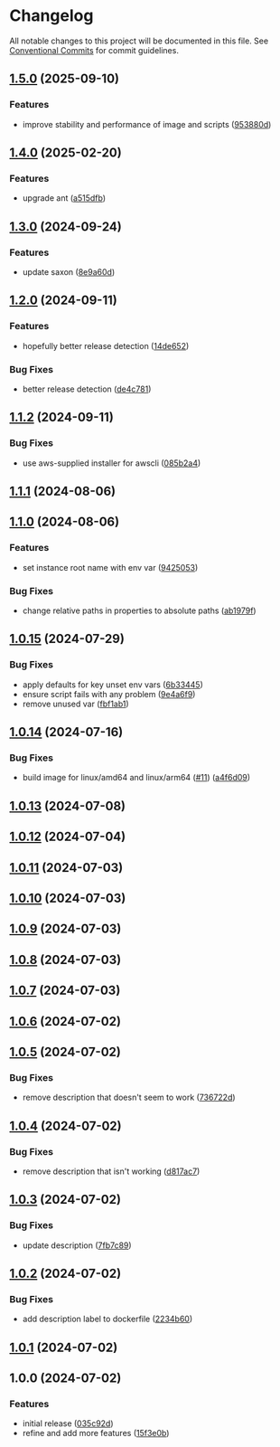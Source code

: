 # Changelog

All notable changes to this project will be documented in this file. See
[Conventional Commits](https://conventionalcommits.org) for commit guidelines.

## [1.5.0](https://github.com/cambridge-collection/xslt-transformation-engine/compare/v1.4.0...v1.5.0) (2025-09-10)


### Features

* improve stability and performance of image and scripts ([953880d](https://github.com/cambridge-collection/xslt-transformation-engine/commit/953880da903f5d753385f7cb7c42c49e89993807))

## [1.4.0](https://github.com/cambridge-collection/xslt-transformation-engine/compare/v1.3.0...v1.4.0) (2025-02-20)


### Features

* upgrade ant ([a515dfb](https://github.com/cambridge-collection/xslt-transformation-engine/commit/a515dfbe541eaa76445941eff75946353d935b84))

## [1.3.0](https://github.com/cambridge-collection/xslt-transformation-engine/compare/v1.2.0...v1.3.0) (2024-09-24)


### Features

* update saxon ([8e9a60d](https://github.com/cambridge-collection/xslt-transformation-engine/commit/8e9a60dd5e058fdfd07c673b9fcf622fa9b1fbe2))

## [1.2.0](https://github.com/cambridge-collection/xslt-transformation-engine/compare/v1.1.2...v1.2.0) (2024-09-11)


### Features

* hopefully better release detection ([14de652](https://github.com/cambridge-collection/xslt-transformation-engine/commit/14de652a8e912942249d135fdc4797c01250b88d))


### Bug Fixes

* better release detection ([de4c781](https://github.com/cambridge-collection/xslt-transformation-engine/commit/de4c781f7b6f9ed22da98d0723bc9242b39e7c67))

## [1.1.2](https://github.com/cambridge-collection/xslt-transformation-engine/compare/v1.1.1...v1.1.2) (2024-09-11)


### Bug Fixes

* use aws-supplied installer for awscli ([085b2a4](https://github.com/cambridge-collection/xslt-transformation-engine/commit/085b2a4b6db273deb7f946e0fa2bee534bf54efb))

## [1.1.1](https://github.com/cambridge-collection/xslt-transformation-engine/compare/v1.1.0...v1.1.1) (2024-08-06)

## [1.1.0](https://github.com/cambridge-collection/xslt-transformation-engine/compare/v1.0.15...v1.1.0) (2024-08-06)


### Features

* set instance root name with env var ([9425053](https://github.com/cambridge-collection/xslt-transformation-engine/commit/942505315326fc7376148d64f81e8ae9efe47ddd))


### Bug Fixes

* change relative paths in properties to absolute paths ([ab1979f](https://github.com/cambridge-collection/xslt-transformation-engine/commit/ab1979f4f273f62a83307f96cc1ae88f2498e0a2))

## [1.0.15](https://github.com/cambridge-collection/xslt-transformation-engine/compare/v1.0.14...v1.0.15) (2024-07-29)


### Bug Fixes

* apply defaults for key unset env vars ([6b33445](https://github.com/cambridge-collection/xslt-transformation-engine/commit/6b33445cb18caabd29515cb5506a9a0f2801792b))
* ensure script fails with any problem ([9e4a6f9](https://github.com/cambridge-collection/xslt-transformation-engine/commit/9e4a6f9a784d2b2079201b535ed00ba9848548e7))
* remove unused var ([fbf1ab1](https://github.com/cambridge-collection/xslt-transformation-engine/commit/fbf1ab1d40b25fa8130f1e20fdd3adbcf86037fd))

## [1.0.14](https://github.com/cambridge-collection/xslt-transformation-engine/compare/v1.0.13...v1.0.14) (2024-07-16)


### Bug Fixes

* build image for linux/amd64 and linux/arm64 ([#11](https://github.com/cambridge-collection/xslt-transformation-engine/issues/11)) ([a4f6d09](https://github.com/cambridge-collection/xslt-transformation-engine/commit/a4f6d09e7d53999366cc4686224df7db3cfd616c))

## [1.0.13](https://github.com/cambridge-collection/xslt-transformation-engine/compare/v1.0.12...v1.0.13) (2024-07-08)

## [1.0.12](https://github.com/cambridge-collection/xslt-transformation-engine/compare/v1.0.11...v1.0.12) (2024-07-04)

## [1.0.11](https://github.com/cambridge-collection/xslt-transformation-engine/compare/v1.0.10...v1.0.11) (2024-07-03)

## [1.0.10](https://github.com/cambridge-collection/xslt-transformation-engine/compare/v1.0.9...v1.0.10) (2024-07-03)

## [1.0.9](https://github.com/cambridge-collection/xslt-transformation-engine/compare/v1.0.8...v1.0.9) (2024-07-03)

## [1.0.8](https://github.com/cambridge-collection/xslt-transformation-engine/compare/v1.0.7...v1.0.8) (2024-07-03)

## [1.0.7](https://github.com/cambridge-collection/xslt-transformation-engine/compare/v1.0.6...v1.0.7) (2024-07-03)

## [1.0.6](https://github.com/cambridge-collection/xslt-transformation-engine/compare/v1.0.5...v1.0.6) (2024-07-02)

## [1.0.5](https://github.com/cambridge-collection/xslt-transformation-engine/compare/v1.0.4...v1.0.5) (2024-07-02)


### Bug Fixes

* remove description that doesn't seem to work ([736722d](https://github.com/cambridge-collection/xslt-transformation-engine/commit/736722d646262a1ba31ad18f612fa55948bfe4d4))

## [1.0.4](https://github.com/cambridge-collection/xslt-transformation-engine/compare/v1.0.3...v1.0.4) (2024-07-02)


### Bug Fixes

* remove description that isn't working ([d817ac7](https://github.com/cambridge-collection/xslt-transformation-engine/commit/d817ac77588363210ac360c650049b8bfa4ddc5c))

## [1.0.3](https://github.com/cambridge-collection/xslt-transformation-engine/compare/v1.0.2...v1.0.3) (2024-07-02)


### Bug Fixes

* update description ([7fb7c89](https://github.com/cambridge-collection/xslt-transformation-engine/commit/7fb7c89221f735746a8a4ff4b920957163479075))

## [1.0.2](https://github.com/cambridge-collection/xslt-transformation-engine/compare/v1.0.1...v1.0.2) (2024-07-02)


### Bug Fixes

* add description label to dockerfile ([2234b60](https://github.com/cambridge-collection/xslt-transformation-engine/commit/2234b60db7d0e8bf409fab7ce69a28526de93104))

## [1.0.1](https://github.com/cambridge-collection/xslt-transformation-engine/compare/v1.0.0...v1.0.1) (2024-07-02)

## 1.0.0 (2024-07-02)


### Features

* initial release ([035c92d](https://github.com/cambridge-collection/xslt-transformation-engine/commit/035c92d33817559ab8952b65a4ddf5a86b3f2a95))
* refine and add more features ([15f3e0b](https://github.com/cambridge-collection/xslt-transformation-engine/commit/15f3e0be85878d536651b4f7d090212d33266d53))

